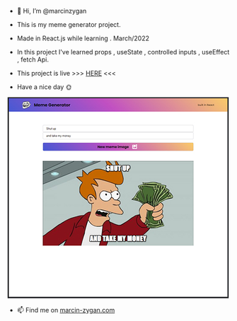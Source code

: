 - 👋 Hi, I’m @marcinzygan 

- This is my meme generator project. 
- Made in React.js while learning . March/2022
- In this project I've learned props , useState , controlled inputs , useEffect , fetch Api.
- This project is live  >>> <a href="https://mz-react-meme-generator.netlify.app" >HERE</a> <<<

- Have a nice day 🌞



<p align= "center">
  <img src= "https://raw.githubusercontent.com/marcinzygan/React-meme-generator/master/src/images/meme.jpg" >
</p>

- 📫 Find me on <a href="https://marcin-zygan.com">marcin-zygan.com</a>